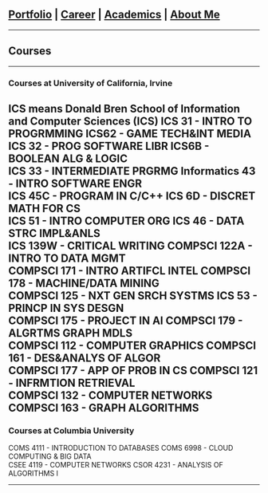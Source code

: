 ## [Portfolio](https://yizhuowu.github.io/) | [Career](https://yizhuowu.github.io/career) | [Academics](https://yizhuowu.github.io/) | [About Me](https://yizhuowu.github.io/)
---
## Courses
---
### Courses at University of California, Irvine
ICS means Donald Bren School of Information and Computer Sciences (ICS)
ICS 31 - INTRO TO PROGRMMING          ICS62 - GAME TECH&INT MEDIA<br>
ICS 32 - PROG SOFTWARE LIBR           ICS6B - BOOLEAN ALG & LOGIC<br>
ICS 33 - INTERMEDIATE PRGRMG          Informatics 43 - INTRO SOFTWARE ENGR<br> 
ICS 45C - PROGRAM IN C/C++            ICS 6D - DISCRET MATH FOR CS<br>
ICS 51 - INTRO COMPUTER ORG           ICS 46 - DATA STRC IMPL&ANLS<br>
ICS 139W - CRITICAL WRITING	          COMPSCI 122A - INTRO TO DATA MGMT<br>
COMPSCI 171 - INTRO ARTIFCL INTEL     COMPSCI 178 - MACHINE/DATA MINING<br>
COMPSCI 125 - NXT GEN SRCH SYSTMS     ICS 53 - PRINCP IN SYS DESGN<br>
COMPSCI 175 - PROJECT IN AI           COMPSCI 179 - ALGRTMS GRAPH MDLS<br>
COMPSCI 112 - COMPUTER GRAPHICS       COMPSCI 161 - DES&ANALYS OF ALGOR<br>
COMPSCI 177 - APP OF PROB IN CS       COMPSCI 121 - INFRMTION RETRIEVAL<br>
COMPSCI 132 - COMPUTER NETWORKS       COMPSCI 163 - GRAPH ALGORITHMS<br>
---
### Courses at Columbia University
COMS 4111 - INTRODUCTION TO DATABASES     COMS 6998 - CLOUD COMPUTING & BIG DATA<br>
CSEE 4119 - COMPUTER NETWORKS             CSOR 4231 - ANALYSIS OF ALGORITHMS I<br>





---
<!-- Remove above link if you don't want to attibute -->